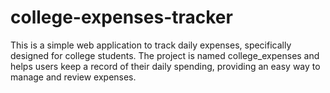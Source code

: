 # college-expenses-tracker
This is a simple web application to track daily expenses, specifically designed for college students. The project is named college_expenses and helps users keep a record of their daily spending, providing an easy way to manage and review expenses.
